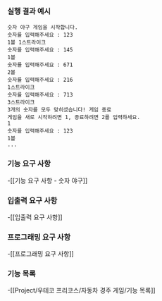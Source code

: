 ### 실행 결과 예시
```
숫자 야구 게임을 시작합니다.
숫자를 입력해주세요 : 123
1볼 1스트라이크
숫자를 입력해주세요 : 145
1볼
숫자를 입력해주세요 : 671
2볼
숫자를 입력해주세요 : 216
1스트라이크
숫자를 입력해주세요 : 713
3스트라이크
3개의 숫자를 모두 맞히셨습니다! 게임 종료
게임을 새로 시작하려면 1, 종료하려면 2를 입력하세요.
1
숫자를 입력해주세요 : 123
1볼
...
```

### 기능 요구 사항
-[[기능 요구 사항 - 숫자 야구]]

### 입출력 요구 사항
-[[입출력 요구 사항]]

### 프로그래밍 요구 사항
-[[프로그래밍 요구 사항]]

### 기능 목록
-[[Project/우테코 프리코스/자동차 경주 게임/기능 목록]]
